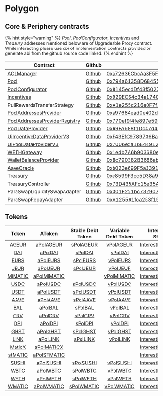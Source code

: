 # Polygon

## Core & Periphery contracts

{% hint style="warning" %}
_Pool_, _PoolConfigurator_, _Incentives_ and _Treasury_ addresses mentioned below are of Upgradeable Proxy contract. While interacting please use _abi_ of implementation contracts provided or generate abi from the github source code linked.
{% endhint %}

| Contract                                                                                                       | Github                                                                                                                                | Address                                                                                                                       | ABI                                                                                                                               |
| -------------------------------------------------------------------------------------------------------------- | ------------------------------------------------------------------------------------------------------------------------------------- | ----------------------------------------------------------------------------------------------------------------------------- | --------------------------------------------------------------------------------------------------------------------------------- |
| [ACLManager](https://docs.aave.com/developers/core-contracts/aclmanager)                                       | [Github](https://github.com/aave/aave-v3-core/blob/master/contracts/protocol/configuration/ACLManager.sol)                            | [0xa72636CbcAa8F5FF95B2cc47F3CDEe83F3294a0B](https://polygonscan.com/address/0xa72636CbcAa8F5FF95B2cc47F3CDEe83F3294a0B#code) | [ABI](http://api.polygonscan.com/api?module=contract&action=getabi&address=0xa72636CbcAa8F5FF95B2cc47F3CDEe83F3294a0B&format=raw) |
| [Pool](https://docs.aave.com/developers/core-contracts/pool)                                                   | [Github](https://github.com/aave/aave-v3-core/blob/master/contracts/protocol/pool/Pool.sol)                                           | [0x794a61358D6845594F94dc1DB02A252b5b4814aD](https://polygonscan.com/address/0x794a61358D6845594F94dc1DB02A252b5b4814aD#code) | [ABI](http://api.polygonscan.com/api?module=contract&action=getabi&address=0xdf9e4abdbd94107932265319479643d3b05809dc&format=raw) |
| [PoolConfigurator](https://docs.aave.com/developers/core-contracts/poolconfigurator)                           | [Github](https://github.com/aave/aave-v3-core/blob/master/contracts/protocol/pool/PoolConfigurator.sol)                               | [0x8145eddDf43f50276641b55bd3AD95944510021E](https://polygonscan.com/address/0x8145eddDf43f50276641b55bd3AD95944510021E#code) | [ABI](http://api.polygonscan.com/api?module=contract&action=getabi&address=0xd6fa681e22306b0f4e605b979b7c9a1dfa865ade&format=raw) |
| [Incentives](https://docs.aave.com/developers/periphery-contracts/rewardscontroller)                           | [Github](https://github.com/aave/aave-v3-periphery/blob/master/contracts/rewards/RewardsController.sol)                               | [0x929EC64c34a17401F460460D4B9390518E5B473e](https://polygonscan.com/address/0x929EC64c34a17401F460460D4B9390518E5B473e#code) | [ABI](http://api.polygonscan.com/api?module=contract&action=getabi&address=0xaad324f7e4dd50c6b105820f8a877ee2dcbfa789&format=raw) |
| PullRewardsTransferStrategy                                                                                    | [Github](https://github.com/aave/aave-v3-periphery/blob/master/contracts/rewards/transfer-strategies/PullRewardsTransferStrategy.sol) | [0xA1e255c216e0F7f1a54AeeA60BACB93CdE0FcF0D](https://polygonscan.com/address/0xA1e255c216e0F7f1a54AeeA60BACB93CdE0FcF0D#code) | [ABI](http://api.polygonscan.com/api?module=contract&action=getabi&address=0xA1e255c216e0F7f1a54AeeA60BACB93CdE0FcF0D&format=raw) |                                                                                                                              |                                                                                                                                   |
| [PoolAddressesProvider](https://docs.aave.com/developers/core-contracts/pooladdressesprovider)                 | [Github](https://github.com/aave/aave-v3-core/blob/master/contracts/protocol/configuration/PoolAddressesProvider.sol)                 | [0xa97684ead0e402dC232d5A977953DF7ECBaB3CDb](https://polygonscan.com/address/0xa97684ead0e402dC232d5A977953DF7ECBaB3CDb#code) | [ABI](http://api.polygonscan.com/api?module=contract&action=getabi&address=0xa97684ead0e402dC232d5A977953DF7ECBaB3CDb&format=raw) |
| [PoolAddressesProviderRegistry](https://docs.aave.com/developers/core-contracts/pooladdressesproviderregistry) | [Github](https://github.com/aave/aave-v3-core/blob/master/contracts/protocol/configuration/PoolAddressesProviderRegistry.sol)         | [0x770ef9f4fe897e59daCc474EF11238303F9552b6](https://polygonscan.com/address/0x770ef9f4fe897e59daCc474EF11238303F9552b6#code) | [ABI](http://api.polygonscan.com/api?module=contract&action=getabi&address=0x770ef9f4fe897e59daCc474EF11238303F9552b6&format=raw) |
| [PoolDataProvider](https://docs.aave.com/developers/core-contracts/aaveprotocoldataprovider)                   | [Github](https://github.com/aave/aave-v3-core/blob/master/contracts/misc/AaveProtocolDataProvider.sol)                                | [0x69FA688f1Dc47d4B5d8029D5a35FB7a548310654](https://polygonscan.com/address/0x69FA688f1Dc47d4B5d8029D5a35FB7a548310654#code) | [ABI](http://api.polygonscan.com/api?module=contract&action=getabi&address=0x69FA688f1Dc47d4B5d8029D5a35FB7a548310654&format=raw) |
| [UiIncentiveDataProviderV3](https://docs.aave.com/developers/periphery-contracts/uiincentivedataproviderv3)    | [Github](https://github.com/aave/aave-v3-periphery/blob/master/contracts/misc/UiIncentiveDataProviderV3.sol)                          | [0xF43EfC9789736BaF550DC016C7389210c43e7997](https://polygonscan.com/address/0xF43EfC9789736BaF550DC016C7389210c43e7997#code) | [ABI](http://api.polygonscan.com/api?module=contract&action=getabi&address=0xF43EfC9789736BaF550DC016C7389210c43e7997&format=raw) |
| [UiPoolDataProviderV3](https://docs.aave.com/developers/periphery-contracts/uipooldataproviderv3)              | [Github](https://github.com/aave/aave-v3-periphery/blob/master/contracts/misc/UiPoolDataProviderV3.sol)                               | [0x7006e5a16E449123a3F26920746d03337ff37340](https://polygonscan.com/address/0x7006e5a16E449123a3F26920746d03337ff37340#code) | [ABI](http://api.polygonscan.com/api?module=contract&action=getabi&address=0x7006e5a16E449123a3F26920746d03337ff37340&format=raw) |
| [WETHGateway](https://docs.aave.com/developers/periphery-contracts/wethgateway)                                | [Github](https://github.com/aave/aave-v3-periphery/blob/master/contracts/misc/WETHGateway.sol)                                        | [0x1e4b7A6b903680eab0c5dAbcb8fD429cD2a9598c](https://polygonscan.com/address/0x1e4b7A6b903680eab0c5dAbcb8fD429cD2a9598c#code) | [ABI](http://api.polygonscan.com/api?module=contract&action=getabi&address=0x1e4b7A6b903680eab0c5dAbcb8fD429cD2a9598c&format=raw) |
| [WalletBalanceProvider](https://docs.aave.com/developers/periphery-contracts/walletbalanceprovider)            | [Github](https://github.com/aave/aave-v3-periphery/blob/master/contracts/misc/WalletBalanceProvider.sol)                              | [0xBc790382B3686abffE4be14A030A96aC6154023a](https://polygonscan.com/address/0xBc790382B3686abffE4be14A030A96aC6154023a#code) | [ABI](http://api.polygonscan.com/api?module=contract&action=getabi&address=0xBc790382B3686abffE4be14A030A96aC6154023a&format=raw) |
| [AaveOracle](https://docs.aave.com/developers/core-contracts/aaveoracle)                                       | [Github](https://github.com/aave/aave-v3-core/blob/master/contracts/misc/AaveOracle.sol)                                              | [0xb023e699F5a33916Ea823A16485e259257cA8Bd1](https://polygonscan.com/address/0xb023e699F5a33916Ea823A16485e259257cA8Bd1#code) | [ABI](http://api.polygonscan.com/api?module=contract&action=getabi&address=0xb023e699F5a33916Ea823A16485e259257cA8Bd1&format=raw) |
| Treasury                                                                                                       | [Github](https://github.com/aave/aave-v3-periphery/blob/master/contracts/treasury/Collector.sol)                                      | [0xe8599F3cc5D38a9aD6F3684cd5CEa72f10Dbc383](https://polygonscan.com/address/0xe8599F3cc5D38a9aD6F3684cd5CEa72f10Dbc383#code) | [ABI](http://api.polygonscan.com/api?module=contract&action=getabi&address=0xa6a7b56f27c9c943945e8a636c01e433240700d8&format=raw) |
| TreasuryController                                                                                             | [Github](https://github.com/aave/aave-v3-periphery/blob/master/contracts/treasury/CollectorController.sol)                            | [0x73D435AFc15e35A9aC63B2a81B5AA54f974eadFe](https://polygonscan.com/address/0x73D435AFc15e35A9aC63B2a81B5AA54f974eadFe#code) | [ABI](http://api.polygonscan.com/api?module=contract&action=getabi&address=0x73D435AFc15e35A9aC63B2a81B5AA54f974eadFe&format=raw) |
| ParaSwapLiquiditySwapAdapter                                                                                   | [Github](https://github.com/aave/aave-v3-periphery/blob/master/contracts/adapters/paraswap/ParaSwapLiquiditySwapAdapter.sol)          | [0x301F221bc732907E2da2dbBFaA8F8F6847c170c3](https://polygonscan.com/address/0x301F221bc732907E2da2dbBFaA8F8F6847c170c3#code) |                                                                                                                                   |
| ParaSwapRepayAdapter                                                                                           | [Github](https://github.com/aave/aave-v3-periphery/blob/master/contracts/adapters/paraswap/ParaSwapRepayAdapter.sol)                  | [0xA125561fca253f19eA93970534Bb0364ea74187a](https://polygonscan.com/address/0xA125561fca253f19eA93970534Bb0364ea74187a#code) |                                                                                                                                   |

## Tokens

| Token                                                                                 | AToken                                                                                    | Stable Debt Token                                                                        | Variable Debt Token                                                                       | Interest Rate Strategy                                                                                  |
| :-----------------------------------------------------------------------------------: | :---------------------------------------------------------------------------------------: | :--------------------------------------------------------------------------------------: | :---------------------------------------------------------------------------------------: | :-----------------------------------------------------------------------------------------------------: |
| [AGEUR](https://polygonscan.com/address/0xe0b52e49357fd4daf2c15e02058dce6bc0057db4)   | [aPolAGEUR](https://polygonscan.com/address/0x8437d7c167dfb82ed4cb79cd44b7a32a1dd95c77)   | [sPolAGEUR](https://polygonscan.com/address/0x40b4baecc69b882e8804f9286b12228c27f8c9bf)  | [vPolAGEUR](https://polygonscan.com/address/0x3ca5fa07689f266e907439afd1fbb59c44fe12f6)   | [InterestRateStrategy](https://polygonscan.com/address/0x41b66b4b6b4c9dab039d96528d1b88f7baf8c5a4#code) |
| [DAI](https://polygonscan.com/address/0x8f3cf7ad23cd3cadbd9735aff958023239c6a063)     | [aPolDAI](https://polygonscan.com/address/0x82E64f49Ed5EC1bC6e43DAD4FC8Af9bb3A2312EE)     | [sPolDAI](https://polygonscan.com/address/0xd94112B5B62d53C9402e7A60289c6810dEF1dC9B)    | [vPolDAI](https://polygonscan.com/address/0x8619d80FB0141ba7F184CbF22fd724116D9f7ffC)     | [InterestRateStrategy](https://polygonscan.com/address/0xa9f3c3cae095527061e6d270dbe163693e6fda9d#code) |
| [EURS](https://polygonscan.com/address/0xe111178a87a3bff0c8d18decba5798827539ae99)    | [aPolEURS](https://polygonscan.com/address/0x38d693ce1df5aadf7bc62595a37d667ad57922e5)    | [sPolEURS](https://polygonscan.com/address/0x8a9fde6925a839f6b1932d16b36ac026f8d3fbdb)   | [vPolEURS](https://polygonscan.com/address/0x5d557b07776d12967914379c71a1310e917c7555)    | [InterestRateStrategy](https://polygonscan.com/address/0x41b66b4b6b4c9dab039d96528d1b88f7baf8c5a4#code) |
| [JEUR](https://polygonscan.com/address/0x4e3decbb3645551b8a19f0ea1678079fcb33fb4c)    | [aPolJEUR](https://polygonscan.com/address/0x6533afac2e7bccb20dca161449a13a32d391fb00)    | [sPolJEUR](https://polygonscan.com/address/0x6b4b37618d85db2a7b469983c888040f7f05ea3d)   | [vPolJEUR](https://polygonscan.com/address/0x44705f578135cc5d703b4c9c122528c73eb87145)    | [InterestRateStrategy](https://polygonscan.com/address/0x41b66b4b6b4c9dab039d96528d1b88f7baf8c5a4#code) |
| [MiMATIC](https://polygonscan.com/address/0xa3fa99a148fa48d14ed51d610c367c61876997f1) | [aPolMIMATIC](https://polygonscan.com/address/0xeBe517846d0F36eCEd99C735cbF6131e1fEB775D) |                                                                                          | [vPolMIMATIC](https://polygonscan.com/address/0x18248226C16BF76c032817854E7C83a2113B4f06) | [InterestRateStrategy](https://polygonscan.com/address/0x03733f4e008d36f2e37f0080ff1c8df756622e6f#code) |
| [USDC](https://polygonscan.com/address/0x2791bca1f2de4661ed88a30c99a7a9449aa84174)    | [aPolUSDC](https://polygonscan.com/address/0x625E7708f30cA75bfd92586e17077590C60eb4cD)    | [sPolUSDC](https://polygonscan.com/address/0x307ffe186F84a3bc2613D1eA417A5737D69A7007)   | [vPolUSDC](https://polygonscan.com/address/0xFCCf3cAbbe80101232d343252614b6A3eE81C989)    | [InterestRateStrategy](https://polygonscan.com/address/0x41b66b4b6b4c9dab039d96528d1b88f7baf8c5a4#code) |
| [USDT](https://polygonscan.com/address/0xc2132d05d31c914a87c6611c10748aeb04b58e8f)    | [aPolUSDT](https://polygonscan.com/address/0x6ab707Aca953eDAeFBc4fD23bA73294241490620)    | [sPolUSDT](https://polygonscan.com/address/0x70eFfc565DB6EEf7B927610155602d31b670e802)   | [vPolUSDT](https://polygonscan.com/address/0xfb00AC187a8Eb5AFAE4eACE434F493Eb62672df7)    | [InterestRateStrategy](https://polygonscan.com/address/0x41b66b4b6b4c9dab039d96528d1b88f7baf8c5a4#code) |
| [AAVE](https://polygonscan.com/address/0xd6df932a45c0f255f85145f286ea0b292b21c90b)    | [aPolAAVE](https://polygonscan.com/address/0xf329e36C7bF6E5E86ce2150875a84Ce77f477375)    | [sPolAAVE](https://polygonscan.com/address/0xfAeF6A702D15428E588d4C0614AEFb4348D83D48)   | [vPolAAVE](https://polygonscan.com/address/0xE80761Ea617F66F96274eA5e8c37f03960ecC679)    | [InterestRateStrategy](https://polygonscan.com/address/0x03733f4e008d36f2e37f0080ff1c8df756622e6f#code) |
| [BAL](https://polygonscan.com/address/0x9a71012b13ca4d3d0cdc72a177df3ef03b0e76a3)     | [aPolBAL](https://polygonscan.com/address/0x8ffdf2de812095b1d19cb146e4c004587c0a0692)     | [sPolBAL](https://polygonscan.com/address/0xa5e408678469d23efdb7694b1b0a85bb0669e8bd)    | [vPolBAL](https://polygonscan.com/address/0xa8669021776bc142dfca87c21b4a52595bcbb40a)     | [InterestRateStrategy](https://polygonscan.com/address/0x03733f4e008d36f2e37f0080ff1c8df756622e6f#code) |
| [CRV](https://polygonscan.com/address/0x172370d5cd63279efa6d502dab29171933a610af)     | [aPolCRV](https://polygonscan.com/address/0x513c7e3a9c69ca3e22550ef58ac1c0088e918fff)     | [sPolCRV](https://polygonscan.com/address/0x08cb71192985e936c7cd166a8b268035e400c3c3)    | [vPolCRV](https://polygonscan.com/address/0x77ca01483f379e58174739308945f044e1a764dc)     | [InterestRateStrategy](https://polygonscan.com/address/0x03733f4e008d36f2e37f0080ff1c8df756622e6f#code) |
| [DPI](https://polygonscan.com/address/0x85955046df4668e1dd369d2de9f3aeb98dd2a369)     | [aPolDPI](https://polygonscan.com/address/0x724dc807b04555b71ed48a6896b6f41593b8c637)     | [sPolDPI](https://polygonscan.com/address/0xdc1fad70953bb3918592b6fcc374fe05f5811b6a)    | [vPolDPI](https://polygonscan.com/address/0xf611aeb5013fd2c0511c9cd55c7dc5c1140741a6)     | [InterestRateStrategy](https://polygonscan.com/address/0x03733f4e008d36f2e37f0080ff1c8df756622e6f#code) |
| [GHST](https://polygonscan.com/address/0x385eeac5cb85a38a9a07a70c73e0a3271cfb54a7)    | [aPolGHST](https://polygonscan.com/address/0x8eb270e296023e9d92081fdf967ddd7878724424)    | [sPolGHST](https://polygonscan.com/address/0x3ef10dff4928279c004308ebadc4db8b7620d6fc)   | [vPolGHST](https://polygonscan.com/address/0xce186f6cccb0c955445bb9d10c59cae488fea559)    | [InterestRateStrategy](https://polygonscan.com/address/0x03733f4e008d36f2e37f0080ff1c8df756622e6f#code) |
| [LINK](https://polygonscan.com/address/0x53e0bca35ec356bd5dddfebbd1fc0fd03fabad39)    | [aPolLINK](https://polygonscan.com/address/0x191c10Aa4AF7C30e871E70C95dB0E4eb77237530)    | [sPolLINK](https://polygonscan.com/address/0x89D976629b7055ff1ca02b927BA3e020F22A44e4)   | [vPolLINK](https://polygonscan.com/address/0x953A573793604aF8d41F306FEb8274190dB4aE0e)    | [InterestRateStrategy](https://polygonscan.com/address/0x03733f4e008d36f2e37f0080ff1c8df756622e6f#code) |
| [MaticX](https://polygonscan.com/address/0xfa68fb4628dff1028cfec22b4162fccd0d45efb6)  | [aPolMATICX](https://polygonscan.com/address/0x80cA0d8C38d2e2BcbaB66aA1648Bd1C7160500FE)  |                                                                                          |                                                                                           | [InterestRateStrategy](https://polygonscan.com/address/0x03733f4e008d36f2e37f0080ff1c8df756622e6f#code) |
| [stMATIC](https://polygonscan.com/address/0x3a58a54c066fdc0f2d55fc9c89f0415c92ebf3c4) | [aPolSTMATIC](https://polygonscan.com/address/0xEA1132120ddcDDA2F119e99Fa7A27a0d036F7Ac9) |                                                                                          |                                                                                           | [InterestRateStrategy](https://polygonscan.com/address/0x03733f4e008d36f2e37f0080ff1c8df756622e6f#code) |
| [SUSHI](https://polygonscan.com/address/0x0b3f868e0be5597d5db7feb59e1cadbb0fdda50a)   | [aPolSUSHI](https://polygonscan.com/address/0xc45a479877e1e9dfe9fcd4056c699575a1045daa)   | [sPolSUSHI](https://polygonscan.com/address/0x78246294a4c6fbf614ed73ccc9f8b875ca8ee841)  | [vPolSUSHI](https://polygonscan.com/address/0x34e2ed44ef7466d5f9e0b782b5c08b57475e7907)   | [InterestRateStrategy](https://polygonscan.com/address/0x03733f4e008d36f2e37f0080ff1c8df756622e6f#code) |
| [WBTC](https://polygonscan.com/address/0x1bfd67037b42cf73acf2047067bd4f2c47d9bfd6)    | [aPolWBTC](https://polygonscan.com/address/0x078f358208685046a11C85e8ad32895DED33A249)    | [sPolWBTC](https://polygonscan.com/address/0x633b207Dd676331c413D4C013a6294B0FE47cD0e)   | [vPolWBTC](https://polygonscan.com/address/0x92b42c66840C7AD907b4BF74879FF3eF7c529473)    | [InterestRateStrategy](https://polygonscan.com/address/0x03733f4e008d36f2e37f0080ff1c8df756622e6f#code) |
| [WETH](https://polygonscan.com/address/0x7ceb23fd6bc0add59e62ac25578270cff1b9f619)    | [aPolWETH](https://polygonscan.com/address/0xe50fA9b3c56FfB159cB0FCA61F5c9D750e8128c8)    | [sPolWETH](https://polygonscan.com/address/0xD8Ad37849950903571df17049516a5CD4cbE55F6)   | [vPolWETH](https://polygonscan.com/address/0x0c84331e39d6658Cd6e6b9ba04736cC4c4734351)    | [InterestRateStrategy](https://polygonscan.com/address/0x03733f4e008d36f2e37f0080ff1c8df756622e6f#code) |
| [WMATIC](https://polygonscan.com/address/0x0d500b1d8e8ef31e21c99d1db9a6444d3adf1270)  | [aPolWMATIC](https://polygonscan.com/address/0x6d80113e533a2C0fe82EaBD35f1875DcEA89Ea97)  | [sPolWMATIC](https://polygonscan.com/address/0xF15F26710c827DDe8ACBA678682F3Ce24f2Fb56E) | [vPolWMATIC](https://polygonscan.com/address/0x4a1c3aD6Ed28a636ee1751C69071f6be75DEb8B8)  | [InterestRateStrategy](https://polygonscan.com/address/0x03733f4e008d36f2e37f0080ff1c8df756622e6f#code) |
